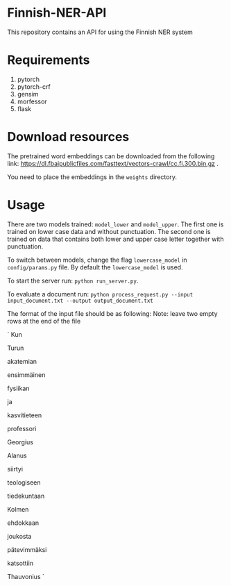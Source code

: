 # Finnish-NER-API
This repository contains an API for using the Finnish NER system

# Requirements
1. pytorch
2. pytorch-crf
3. gensim
4. morfessor
5. flask

# Download resources
The pretrained word embeddings can be downloaded from the following link: https://dl.fbaipublicfiles.com/fasttext/vectors-crawl/cc.fi.300.bin.gz .

You need to place the embeddings in the `weights` directory.

# Usage
There are two models trained: `model_lower` and `model_upper`. The first one is trained on lower case data and without punctuation. 
The second one is trained on data that contains both lower and upper case letter together with punctuation.

To switch between models, change the flag `lowercase_model` in `config/params.py` file.
By default the `lowercase_model` is used.

To start the server run: `python run_server.py`.

To evaluate a document run: `python process_request.py --input input_document.txt --output output_document.txt`

The format of the input file should be as following:
Note: leave two empty rows at the end of the file

`
Kun

Turun

akatemian

ensimmäinen

fysiikan

ja

kasvitieteen

professori

Georgius

Alanus

siirtyi

teologiseen

tiedekuntaan

Kolmen

ehdokkaan

joukosta

pätevimmäksi

katsottiin

Thauvonius
`
